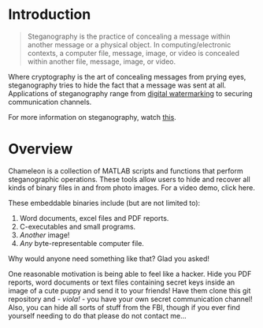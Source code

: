 # Introduction

> Steganography is the practice of concealing a message within another message
> or a physical object. In computing/electronic contexts, a computer file, message,
> image, or video is concealed within another file, message, image, or video.

Where cryptography is the art of concealing messages from prying eyes, steganography
tries to hide the fact that a message was sent at all. Applications of steganography
range from [digital watermarking](https://en.wikipedia.org/wiki/Digital_watermarking)
to securing communication channels.

For more information on steganography, watch [this](https://youtu.be/TWEXCYQKyDc).

# Overview

Chameleon is a collection of MATLAB scripts and functions that perform steganographic
operations. These tools allow users to hide and recover all kinds of binary files in
and from photo images. For a video demo, click here.

These embeddable binaries include (but are not limited to):

1. Word documents, excel files and PDF reports.
2. C-executables and small programs.
3. *Another* image!
4. *Any* byte-representable computer file.


Why would anyone need something like that? Glad you asked!

One reasonable motivation is being able to feel like a hacker. Hide you PDF reports,
word documents or text files containing secret keys inside an image of a cute puppy
and send it to your friends! Have them clone this git repository and - *viola!* - you
have your own secret communication channel! Also, you can hide all sorts of stuff from
the FBI, though if you ever find yourself needing to do that please do not contact me...
